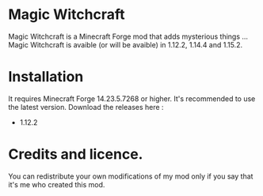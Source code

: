 # Magic Witchcraft
Magic Witchcraft is a Minecraft Forge mod that adds mysterious things ...
Magic Witchcraft is avaible (or will be avaible) in 1.12.2, 1.14.4 and 1.15.2.
# Installation
It requires Minecraft Forge 14.23.5.7268 or higher. It's recommended to use the latest version.
Download the releases here :
- 1.12.2
# Credits and licence.
You can redistribute your own modifications of my mod only if you say that it's me who created this mod.
